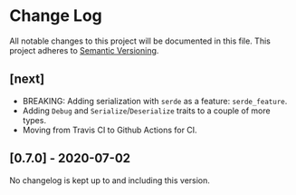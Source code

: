 # Change Log
All notable changes to this project will be documented in this file.
This project adheres to [Semantic Versioning](http://semver.org/).

## [next]
- BREAKING: Adding serialization with `serde` as a feature: `serde_feature`.
- Adding `Debug` and `Serialize`/`Deserialize` traits to a couple of more types.
- Moving from Travis CI to Github Actions for CI.

## [0.7.0] - 2020-07-02
No changelog is kept up to and including this version.
